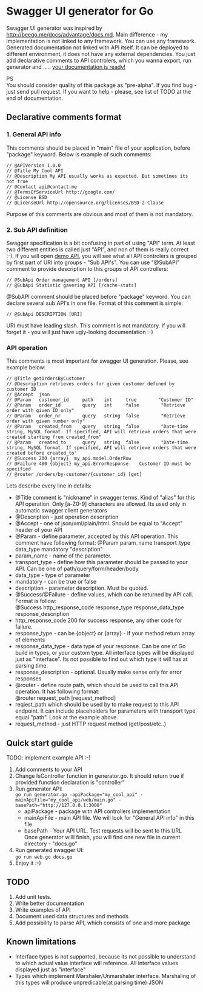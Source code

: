 Swagger UI generator for Go   
===========================   

Swagger UI generator was inspired by http://beego.me/docs/advantage/docs.md. Main difference - my implementation is not linked to any framework. You can use any framework. Generated documentation not linked with API itself. It can be deployed to different environment, it does not have any external dependencies. You just add declarative comments to API controlers, which you wanna export, run generator and ..... [your documentation is ready!](http://petstore.swagger.wordnik.com/)        

PS   
You should consider quality of this package as "pre-alpha". If you find bug - just send pull request. If you want to help - please, see list of TODO at the end of documentation.   


Declarative comments format  
---------------------------

### 1. General API info  

This comments should be placed in "main" file of your application, before "package" keyword. Below is example of such comments:   

    // @APIVersion 1.0.0
    // @Title My Cool API
    // @Description My API usually works as expected. But sometimes its not true 
    // @Contact api@contact.me
    // @TermsOfServiceUrl http://google.com/
    // @License BSD
    // @LicenseUrl http://opensource.org/licenses/BSD-2-Clause

Purpose of this comments are obvious and most of them is not mandatory.  

### 2. Sub API definition   
Swagger specification is a bit confusing in part of using "API" term. At least two different entities is called just "API", and non of them is really correct :-). If you will open [demo API](http://petstore.swagger.wordnik.com/), you will see what all API controlers is grouped by first part of URI into groups - "Sub API's". You can use "@SubAPI" comment to provide description to this groups of API controllers:   

    // @SubApi Order management API [/orders]
    // @SubApi Statistic gavering API [/cache-stats]

@SubAPI comment should be placed before "package" keyword. You can declare several sub API's in one file. Format of this comment is simple:    

    // @SubApi DESCRIPTION [URI]

URI must have leading slash. This comment is not mandatory. If you will forget it - you will just have ugly-looking documentation :-)   

### API operation   
This comments is most important for swagger UI generation. Please, see example below:  

    // @Title getOrdersByCustomer
    // @Description retrieves orders for given customer defined by customer ID
    // @Accept  json
    // @Param   customer_id     path    int     true        "Customer ID"
    // @Param   order_id        query   int     false        "Retrieve order with given ID only"
    // @Param   order_nr        query   string  false        "Retrieve order with given number only"
    // @Param   created_from    query   string  false        "Date-time string, MySQL format. If specified, API will retrieve orders that were created starting from created_from"
    // @Param   created_to      query   string  false        "Date-time string, MySQL format. If specified, API will retrieve orders that were created before created_to"
    // @Success 200 {array}  my_api.model.OrderRow
    // @Failure 400 {object} my_api.ErrorResponse    Customer ID must be specified
    // @router /orders/by-customer/{customer_id} [get]

Lets describe every line in details:  
* @Title comment is "nickname" in swagger terms. Kind of "alias" for this API operation. Only [a-Z0-9] characters are allowed.  Its used only in automatic swagger client generators
* @Description - just operation description
* @Accept - one of json/xml/plain/html. Should be equal to "Accept" header of your API
* @Param - define parameter, accepted by this API operation. This comment have following format:
 @Param  param_name  transport_type  data_type  mandatory  "description"    
 * param_name  - name of the parameter.
 * transport_type  - define how this parameter should be passed to your API. Can be one of path/query/form/header/body
 * data_type  - type of parameter   
 * mandatory - can be true or false
 * description - parameter description. Must be quoted.  
* @Success/@Failure - define values, which can be returned by API call. Format is follow:  
 @Success http_response_code response_type response_data_type response_description  
 * http_response_code 200 for success response, any other code for failure. 
 * response_type - can be {object} or {array} - if your method return array of elements
 * response_data_type - data type of your response. Can be one of Go build in types, or your custom type. All interface types will be displayed just as "interface". Its not possible to find out which type it will has at parsing time.  
 * response_description - optional. Usually make sense only for error responses
* @router - define route path, which should be used to call this API operation. It has following format:  
 @router request_path [request_method]    
 * reqiest_path which should be used by to make request to this API endpoint. It can include placeholders for parameters with transport type equal "path". Look at the example above. 
 * request_method - just HTTP request method (get/post/etc..)
 

Quick start guide    
--------------
TODO: implement example API :-)   
1. Add comments to your API   
2. Change IsController function in generator.go. It should return true if provided function declaration is "controller"     
3. Run generator API:  
  `go run generator.go -apiPackage="my_cool_api" -mainApiFile="my_cool_api/web/main.go" -basePath="http://127.0.0.1:3000"`  
    * apiPackage  - package with API controllers implementation   
    * mainApiFile - main API file. We will look for "General API info" in this file   
    * basePath    - Your API URL. Test requests will be sent to this URL   
  Once generator willl finish, you will find one new file in current directory - "docs.go"   
4. Run generated swagger UI:   
 `go run web.go docs.go`   
5. Enjoy it :-)   


TODO
----
1. Add unit tests.
2. Write better documentation
3. Write examples of API
4. Document used data structures and methods
5. Add possibility to parse API, which consists of one and more package

Known limitations
-------
* Interface types is not supported, because its not possible to understand to which actual value interface will reference. All interface values displayed just as "interface" 
* Types which implement Marshaler/Unmarshaler interface. Marshaling of this types will produce unpredicable(at parsing time) JSON


